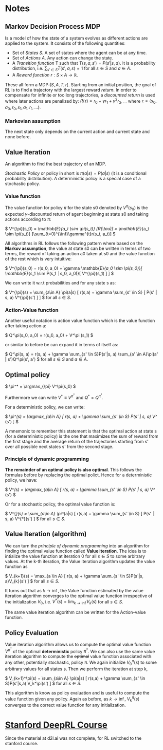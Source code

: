 # Notes

## Markov Decision Process MDP
Is a model of how the state of a system evolves as different actions are applied to the system. It consists of the following quantities:

* Set of *States* $S$. A set of states where the agent can be at any time.
* Set of *Actions* $A$. Any action can change the state.
* A *Transition function* T such that $T(s,a,s') = P(s'|s, a)$. It is a probability distribution, i.e. $\sum_{s'\in S}T(s', a, s)=1$ for all $s\in S$ and $a\in A$.
* A *Reward function* $r:S\times A \rightarrow \mathbb{R}$.

These all form a MDP:$(S, A, T, r)$. Starting from an initial position, the goal of RL is to find a trajectory with the largest reward *return*. In order to compensate for infinite or too long trajectories, a *discounted return* is used where later actions are penalized by: $R(\tau)=r_0 + \gamma r_1 + \gamma^2r_2, ...$ where $\tau=(s_0, a_0, r_0, s_1, a_1, r_1, ...)$.

### Markovian assumption
The next state only depends on the current action and current state and none before.

## Value Iteration
An algorithm to find the best trajectory of an MDP.

*Stochastic Policy* or policy in short is $\pi (a | s) = P(a|s)$ (it is a conditional probability distribution). A deterministic policy is a special case of a stochastic policy.

### Value function
The value function for policy $\pi$ for the state s0 denoted by $V^{\pi}(s_0)$ is the expected $\gamma$-discounted return of agent beginning at state s0 and taking actions according to $\pi$:

$
V^{\pi}(s_0) = \mathbb{E}_{a_t \sim \pi(s_t)} [R(\tau)] = \mathbb{E}_{a_t \sim \pi(s_t)} [\sum_{t=0}^{\inf}\gamma^{t}r(s_t, a_t)]
$

All algorithms in RL follows the following pattern where based on the **Markov assumption**, the value at state s0 can be written in terms of two terms, the reward of taking an action a0 taken at s0 and the value function of the rest which is very intuitive:

$
V^{\pi}(s_0) = r(s_0, a_0) + \gamma \mathbb{E}_{a_0 \sim \pi(s_0)}[ \mathbb{E}_{s_1 \sim P(s_1 | s_0, a_0)}[ V^{\pi}(s_1) ] ]
$

We can write it w.r.t probabilities and for any state s as:

$
V^{\pi}(s) = \sum_{a\in A} \pi(a|s) [
    r(s,a) + \gamma \sum_{s' \in S} [
        P(s' | s, a) V^{\pi}(s')
    ]
]
$ for all $s \in S$.

### Action-Value function
Another useful notation is action value function which is the value function after taking action a:

$
Q^\pi(s_0, a_0) = r(s_0, a_0) + V^\pi (s_1)
$

or similar to before be can expand it in terms of itself as:

$
Q^\pi(s, a) = r(s, a) + \gamma \sum_{s' \in S}P(s'|s, a) \sum_{a' \in A}\pi(a' | s')Q^\pi(s', a')
$ for all $s \in S$ and $a \in A$.

## Optimal policy
$
\pi^* = \argmax_{\pi} V^\pi(s_0) 
$

Furthermore we can write $V^*\equiv V^{\pi^*}$ and $Q^*=Q^{\pi^*}$.

For a deterministic policy, we can write:

$
\pi^*(s) = \argmax_{a\in A} [
    r(s, a) + \gamma \sum_{s' \in S} P(s' | s, a) V^* (s')
]
$

A mnemonic to remember this statement is that the optimal action at state s (for a deterministic policy) is the one that maximizes the sum of reward from the first stage and the average return of the trajectories starting from s' over all possible next states s' from the second stage.

### Principle of dynamic programming
**The remainder of an optimal policy is also optimal**. This follows the formulas before by replacing the optimal polict. Hence for a deterministic policy, we have:

$
V^*(s) = \argmax_{a\in A} [
    r(s, a) + \gamma \sum_{s' \in S} P(s' | s, a) V^* (s')
$

Or for a stochastic policy, the optimal value function is:

$
V^{*}(s) = \sum_{a\in A} \pi^*(a|s) [
    r(s,a) + \gamma \sum_{s' \in S} [
        P(s' | s, a) V^{*}(s')
    ]
$ for all $s \in S$.

## Value Iteration (algorithm)
We can turn the *principle of dynamic programming* into an algorithm for finding the optimal value function called **Value iteration**. The idea is to intialize the value function at iteration 0 for all $s \in S$ to some arbitrary values. At the k-th iteration, the Value iteration algorithm updates the value function as

$
V_{k+1}(s) = \max_{a \in A} [
    r(s, a) + \gamma \sum_{s' \in S}P(s'|s, a)V_{k}(s')
]
$ for all $s \in S$.

It turns out that as $k \rightarrow \inf$, the Value function estimated by the value iteration algorithm converges to the optimal value function irrespective of the initialization $V_0$, i.e. $V^*(s) = \lim_{k \rightarrow \inf} V_k(s)$ for all $s \in S$.

The same value iteration algorithm can be written for the Action-value function.

## Policy Evaluation
Value iteration algorithm allows us to compute the optimal value function $V^{\pi^*}$ of the optimal **deterministic** policy $\pi^*$. We can also use the same value iteration algorithm to compute the ~~optimal~~ value function associated with any other, potentially stochastic, policy $\pi$. We again initialize $V^\pi_0(s)$ to some arbitrary values for all states s. Then we perform the iteration at step k,

$
V_{k+1}^\pi(s) = \sum_{a\in A} \pi(a|s) [
    r(s,a) + \gamma \sum_{s' \in S}P(s'|s,a) V_k^\pi(s')
]
$
for all $s \in S$.

This algorithm is know as policy evaluation and is useful to compute the value function given any policy. Again as before, as $k \rightarrow \inf$, $V_k^\pi(s)$ converges to the correct value function for any initialization.

# [Stanford DeepRL Course](http://rail.eecs.berkeley.edu/deeprlcourse/)
Since the material at d2l.ai was not complete, for RL switched to the stanford course.


